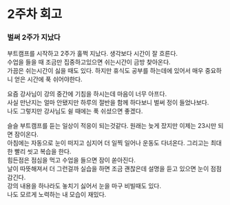 # 2주차 회고

### 벌써 2주가 지났다

부트캠프를 시작하고 2주가 훌쩍 지났다. 생각보다 시간이 잘 흐른다.  
수업을 들을 때 조금만 집중하고있으면 쉬는시간이 금방 찾아온다.  
가끔은 쉬는시간이 싫을 때도 있다. 하지만 휴식도 공부를 하는데에 있어서 매우 중요하니 얻은 시간에 푹 쉬어야한다.

요즘 강사님이 강의 중간에 기침을 하시는데 마음이 너무 아프다.  
사실 만난지는 얼마 안됐지만 하루의 절반을 함께 하다보니 벌써 정이 들었나보다.  
나도 그렇지만 강사님도 쉴 때에는 푹 쉬셨으면 좋겠다.

슬슬 부트캠프를 듣는 일상이 적응이 되는것같다. 원래는 늦게 잤지만 이제는 23시만 되면 잠이온다.  
아침에는 자동으로 눈이 떠지고 심지어 더 일찍 일어나 운동도 다녀온다. 그리고는 최대한 빨리 씻고 복습을 한다.  
힘든점은 점심을 먹고 수업을 들으면 잠이 쏟아진다.  
날이 따뜻해져서 더 그런걸까 실습을 하면 조금 괜찮은데 설명을 듣고 있으면 눈이 점점 감긴다.  
강의 내용을 하나라도 놓치기 싫어서 눈을 마구 비빌때도 있다.  
나도 모르게 노력하는 내 모습이 재밌다.
